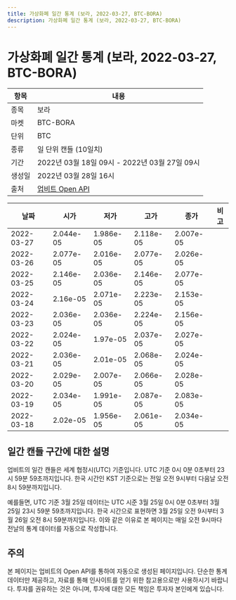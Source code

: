 ```yaml
---
title: 가상화폐 일간 통계 (보라, 2022-03-27, BTC-BORA)
description: 가상화폐 일간 통계 (보라, 2022-03-27, BTC-BORA)
---
```


가상화폐 일간 통계 (보라, 2022-03-27, BTC-BORA)
===

|항목|내용|
|--|--|
|종목|보라|
|마켓|BTC-BORA|
|단위|BTC|
|종류|일 단위 캔들 (10일치)|
|기간|2022년 03월 18일 09시 - 2022년 03월 27일 09시|
|생성일|2022년 03월 28일 16시|
|출처|[업비트 Open API](https://docs.upbit.com)|


|날짜|시가|저가|고가|종가|비고|
|--|--|--|--|--|--|
|2022-03-27|2.044e-05|1.986e-05|2.118e-05|2.007e-05|    |
|2022-03-26|2.077e-05|2.016e-05|2.077e-05|2.026e-05|    |
|2022-03-25|2.146e-05|2.036e-05|2.146e-05|2.077e-05|    |
|2022-03-24|2.16e-05|2.071e-05|2.223e-05|2.153e-05|    |
|2022-03-23|2.036e-05|2.036e-05|2.224e-05|2.156e-05|    |
|2022-03-22|2.024e-05|1.97e-05|2.037e-05|2.027e-05|    |
|2022-03-21|2.036e-05|2.01e-05|2.068e-05|2.024e-05|    |
|2022-03-20|2.029e-05|2.007e-05|2.066e-05|2.028e-05|    |
|2022-03-19|2.034e-05|1.991e-05|2.087e-05|2.083e-05|    |
|2022-03-18|2.02e-05|1.956e-05|2.061e-05|2.034e-05|    |


일간 캔들 구간에 대한 설명
---


업비트의 일간 캔들은 세계 협정시(UTC) 기준입니다. 
UTC 기준 0시 0분 0초부터 23시 59분 59초까지입니다. 
한국 시간인 KST 기준으로는 전일 오전 9시부터 다음날 오전 8시 59분까지입니다. 


예를들면, UTC 기준 3월 25일 데이터는 UTC 시준 3월 25일 0시 0분 0초부터 3월 25일 23시 59분 59초까지입니다. 
한국 시간으로 표현하면 3월 25일 오전 9시부터 3월 26일 오전 8시 59분까지입니다. 
이와 같은 이유로 본 페이지는 매일 오전 9시마다 전날의 통계 데이터를 자동으로 작성합니다. 


주의
---


본 페이지는 업비트의 Open API를 통하여 자동으로 생성된 페이지입니다. 
단순한 통계 데이터만 제공하고, 자료를 통해 인사이트를 얻기 위한 참고용으로만 사용하시기 바랍니다. 
투자를 권유하는 것은 아니며, 투자에 대한 모든 책임은 투자자 본인에게 있습니다. 
